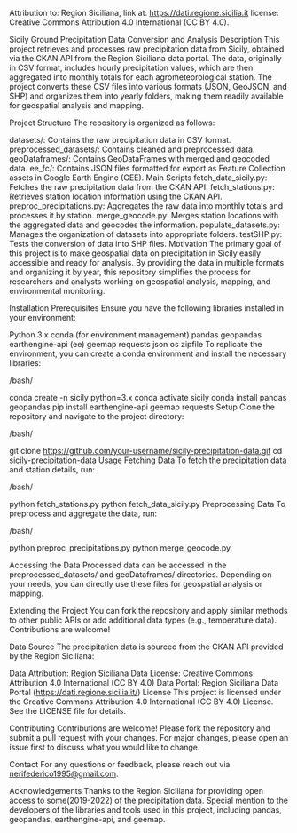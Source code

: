 Attribution to: Region Siciliana, link at: https://dati.regione.sicilia.it
license: Creative Commons Attribution 4.0 International (CC BY 4.0).

Sicily Ground Precipitation Data Conversion and Analysis
Description
This project retrieves and processes raw precipitation data from Sicily, obtained via the CKAN API from the Region Siciliana data portal. The data, originally in CSV format, includes hourly precipitation values, which are then aggregated into monthly totals for each agrometeorological station. The project converts these CSV files into various formats (JSON, GeoJSON, and SHP) and organizes them into yearly folders, making them readily available for geospatial analysis and mapping.

Project Structure
The repository is organized as follows:

datasets/: Contains the raw precipitation data in CSV format.
preprocessed_datasets/: Contains cleaned and preprocessed data.
geoDataframes/: Contains GeoDataFrames with merged and geocoded data.
ee_fc/: Contains JSON files formatted for export as Feature Collection assets in Google Earth Engine (GEE).
Main Scripts
fetch_data_sicily.py: Fetches the raw precipitation data from the CKAN API.
fetch_stations.py: Retrieves station location information using the CKAN API.
preproc_precipitations.py: Aggregates the raw data into monthly totals and processes it by station.
merge_geocode.py: Merges station locations with the aggregated data and geocodes the information.
populate_datasets.py: Manages the organization of datasets into appropriate folders.
testSHP.py: Tests the conversion of data into SHP files.
Motivation
The primary goal of this project is to make geospatial data on precipitation in Sicily easily accessible and ready for analysis. By providing the data in multiple formats and organizing it by year, this repository simplifies the process for researchers and analysts working on geospatial analysis, mapping, and environmental monitoring.

Installation
Prerequisites
Ensure you have the following libraries installed in your environment:

Python 3.x
conda (for environment management)
pandas
geopandas
earthengine-api (ee)
geemap
requests
json
os
zipfile
To replicate the environment, you can create a conda environment and install the necessary libraries:

/bash/

conda create -n sicily python=3.x
conda activate sicily
conda install pandas geopandas
pip install earthengine-api geemap requests
Setup
Clone the repository and navigate to the project directory:

/bash/

git clone https://github.com/your-username/sicily-precipitation-data.git
cd sicily-precipitation-data
Usage
Fetching Data
To fetch the precipitation data and station details, run:

/bash/

python fetch_stations.py
python fetch_data_sicily.py
Preprocessing Data
To preprocess and aggregate the data, run:

/bash/

python preproc_precipitations.py
python merge_geocode.py

Accessing the Data
Processed data can be accessed in the preprocessed_datasets/ and geoDataframes/ directories. Depending on your needs, you can directly use these files for geospatial analysis or mapping.

Extending the Project
You can fork the repository and apply similar methods to other public APIs or add additional data types (e.g., temperature data). Contributions are welcome!

Data Source
The precipitation data is sourced from the CKAN API provided by the Region Siciliana:

Data Attribution: Region Siciliana
Data License: Creative Commons Attribution 4.0 International (CC BY 4.0)
Data Portal: Region Siciliana Data Portal (https://dati.regione.sicilia.it/)
License
This project is licensed under the Creative Commons Attribution 4.0 International (CC BY 4.0) License. See the LICENSE file for details.

Contributing
Contributions are welcome! Please fork the repository and submit a pull request with your changes. For major changes, please open an issue first to discuss what you would like to change.

Contact
For any questions or feedback, please reach out via nerifederico1995@gmail.com.

Acknowledgements
Thanks to the Region Siciliana for providing open access to some(2019-2022) of the precipitation data.
Special mention to the developers of the libraries and tools used in this project, including pandas, geopandas, earthengine-api, and geemap.
